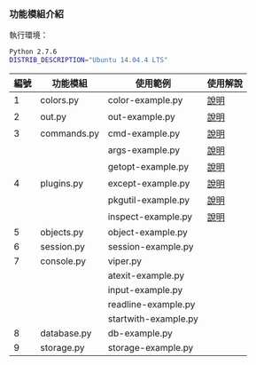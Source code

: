 ### 功能模組介紹

執行環境：

```bash
Python 2.7.6
DISTRIB_DESCRIPTION="Ubuntu 14.04.4 LTS"
```

| 編號  | 功能模組      | 使用範例              | 使用解說  |
|------ |-------------  |---------------------- |---------- |
| 1     | colors.py     | color-example.py      |[說明](colors-description.md)|
| 2     | out.py        | out-example.py        |[說明](out-description.md)   |
| 3     | commands.py   | cmd-example.py        |[說明](cmd-description.md)   |
|       |               | args-example.py       |[說明](args-description.md)  |
|       |               | getopt-example.py     |[說明](getopt-description.md)|
| 4     | plugins.py    | except-example.py     |[說明](except-description.md)|
|       |               | pkgutil-example.py    |[說明](pkgutil-description.md)|
|       |               | inspect-example.py    |[說明](inspect-description.md)|
| 5     | objects.py    | object-example.py     |           |
| 6     | session.py    | session-example.py    |           |
| 7     | console.py    | viper.py              |           |
|       |               | atexit-example.py     |           |
|       |               | input-example.py      |           |
|       |               | readline-example.py   |           |
|       |               | startwith-example.py  |           |
| 8     | database.py   | db-example.py         |           |
| 9     | storage.py    | storage-example.py    |           |
